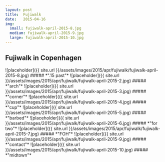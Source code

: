```yaml
---
layout: post
title:  Fujiwalk
date:   2015-04-16
img:
  small: fujiwalk-april-2015-8.jpg
  medium: fujiwalk-april-2015-9.jpg
  large: fujiwalk-april-2015-10.jpg
---
```


## Fujiwalk in Copenhagen

  <div class="blog-images">
![placeholder]({{ site.url }}/assets/images/2015/apr/fujiwalk/fujiwalk-april-2015-8.jpg)
##### *".15 past"*
![placeholder]({{ site.url }}/assets/images/2015/apr/fujiwalk/fujiwalk-april-2015-2.jpg)
##### *"arch"*
![placeholder]({{ site.url }}/assets/images/2015/apr/fujiwalk/fujiwalk-april-2015-3.jpg)
##### *"corner"*
![placeholder]({{ site.url }}/assets/images/2015/apr/fujiwalk/fujiwalk-april-2015-4.jpg)
##### *"cup"*
![placeholder]({{ site.url }}/assets/images/2015/apr/fujiwalk/fujiwalk-april-2015-5.jpg)
##### *"barbed"*
![placeholder]({{ site.url }}/assets/images/2015/apr/fujiwalk/fujiwalk-april-2015-6.jpg)
##### *"for two"*
![placeholder]({{ site.url }}/assets/images/2015/apr/fujiwalk/fujiwalk-april-2015-7.jpg)
##### *"FOH"*
![placeholder]({{ site.url }}/assets/images/2015/apr/fujiwalk/fujiwalk-april-2015-9.jpg)
##### *"contact"*
![placeholder]({{ site.url }}/assets/images/2015/apr/fujiwalk/fujiwalk-april-2015-10.jpg)
##### *"midtown"*
  </div>